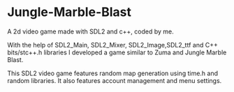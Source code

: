 # Jungle-Marble-Blast
A 2d video game made with SDL2 and c++, coded by me.

With the help of SDL2_Main, SDL2_Mixer, SDL2_Image,SDL2_ttf and C++ bits/stc++.h libraries 
I developed a game similar to Zuma and Jungle Marble Blast.

This SDL2 video game features random map generation using time.h and random libraries.
It also features account management and menu settings.
